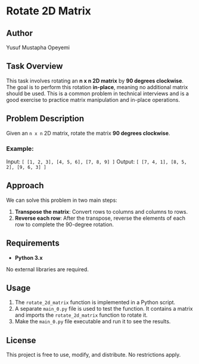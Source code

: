 # Rotate 2D Matrix

## Author
Yusuf Mustapha Opeyemi

## Task Overview
This task involves rotating an **n x n 2D matrix** by **90 degrees clockwise**. The goal is to perform this rotation **in-place**, meaning no additional matrix should be used. This is a common problem in technical interviews and is a good exercise to practice matrix manipulation and in-place operations.

## Problem Description
Given an `n x n` 2D matrix, rotate the matrix **90 degrees clockwise**.

### Example:

Input:
`[ [1, 2, 3], [4, 5, 6], [7, 8, 9] ]`
Output:
`[ [7, 4, 1], [8, 5, 2], [9, 6, 3] ]`

## Approach

We can solve this problem in two main steps:
1. **Transpose the matrix**: Convert rows to columns and columns to rows.
2. **Reverse each row**: After the transpose, reverse the elements of each row to complete the 90-degree rotation.

## Requirements

- **Python 3.x**

No external libraries are required.

## Usage

1. The `rotate_2d_matrix` function is implemented in a Python script.
2. A separate `main_0.py` file is used to test the function. It contains a matrix and imports the `rotate_2d_matrix` function to rotate it.
3. Make the `main_0.py` file executable and run it to see the results.

## License

This project is free to use, modify, and distribute. No restrictions apply.